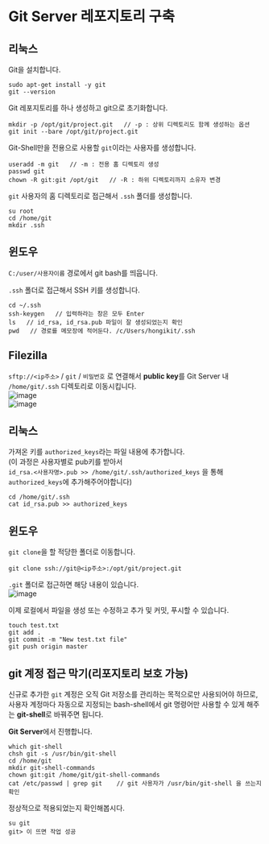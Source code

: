 # Git Server 레포지토리 구축

## 리눅스

Git을 설치합니다.   
```
sudo apt-get install -y git
git --version
```

Git 레포지토리를 하나 생성하고 git으로 초기화합니다.   
```
mkdir -p /opt/git/project.git   // -p : 상위 디렉토리도 함께 생성하는 옵션
git init --bare /opt/git/project.git
```

Git-Shell만을 전용으로 사용할 `git`이라는 사용자를 생성합니다.   
```
useradd -m git   // -m : 전용 홈 디렉토리 생성
passwd git
chown -R git:git /opt/git   // -R : 하위 디렉토리까지 소유자 변경
```

`git` 사용자의 홈 디렉토리로 접근해서 `.ssh` 폴더를 생성합니다.   
```
su root
cd /home/git
mkdir .ssh
```

## 윈도우

`C:/user/사용자이름` 경로에서 git bash를 띄웁니다.

`.ssh` 폴더로 접근해서 SSH 키를 생성합니다.   
```
cd ~/.ssh
ssh-keygen   // 입력하라는 창은 모두 Enter
ls   // id_rsa, id_rsa.pub 파일이 잘 생성되었는지 확인
pwd   // 경로를 메모장에 적어둔다. /c/Users/hongikit/.ssh
```

## Filezilla

`sftp://<ip주소>` / `git` / `비밀번호` 로 연결해서 **public key**를 Git Server 내 `/home/git/.ssh` 디렉토리로 이동시킵니다.   
![image](https://user-images.githubusercontent.com/43658658/157389591-9808ee3c-2063-448d-9c56-b90134554856.png)   
![image](https://user-images.githubusercontent.com/43658658/157389603-f2c2073d-1731-4ba6-bbf1-edc21b8844ee.png)

## 리눅스

가져온 키를 `authorized_keys`라는 파일 내용에 추가합니다.   
(이 과정은 사용자별로 pub키를 받아서   
`id_rsa.<사용자명>.pub >> /home/git/.ssh/authorized_keys` 을 통해 `authorized_keys`에 추가해주어야합니다)   
```
cd /home/git/.ssh
cat id_rsa.pub >> authorized_keys
```

## 윈도우

`git clone`을 할 적당한 폴더로 이동합니다.

```
git clone ssh://git@<ip주소>:/opt/git/project.git
```

`.git` 폴더로 접근하면 해당 내용이 있습니다.   
![image](https://user-images.githubusercontent.com/43658658/157389889-fef908fe-d666-41b8-86bc-ae095c47c589.png)

이제 로컬에서 파일을 생성 또는 수정하고 추가 및 커밋, 푸시할 수 있습니다.   
```
touch test.txt
git add .
git commit -m "New test.txt file"
git push origin master
```

## git 계정 접근 막기(리포지토리 보호 가능)

신규로 추가한 `git` 계정은 오직 Git 저장소를 관리하는 목적으로만 사용되어야 하므로,   
사용자 계정마다 자동으로 지정되는 bash-shell에서 git 명령어만 사용할 수 있게 해주는 **git-shell**로 바꿔주면 됩니다.

**Git Server**에서 진행합니다.   
```
which git-shell
chsh git -s /usr/bin/git-shell
cd /home/git
mkdir git-shell-commands
chown git:git /home/git/git-shell-commands
cat /etc/passwd | grep git    // git 사용자가 /usr/bin/git-shell 을 쓰는지 확인
```

정상적으로 적용되었는지 확인해봅시다.   
```
su git
git> 이 뜨면 작업 성공
```

